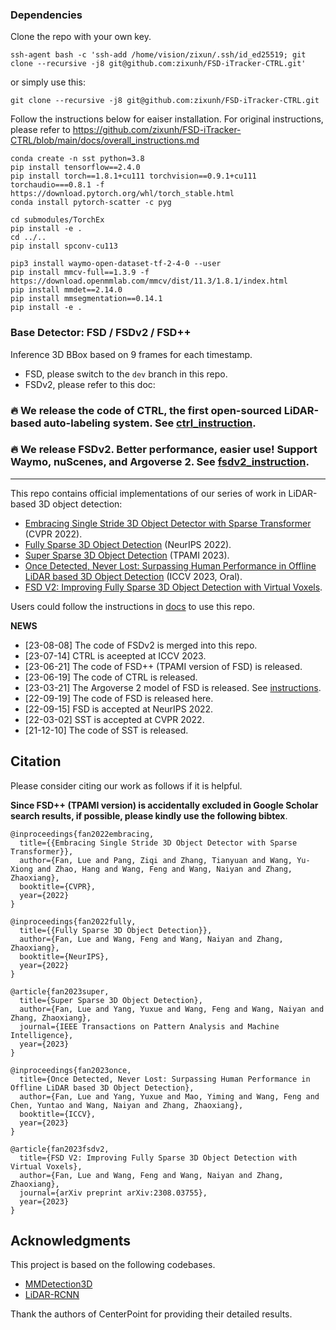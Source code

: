 ### Dependencies
Clone the repo with your own key.
```
ssh-agent bash -c 'ssh-add /home/vision/zixun/.ssh/id_ed25519; git clone --recursive -j8 git@github.com:zixunh/FSD-iTracker-CTRL.git'
```
or simply use this:
```
git clone --recursive -j8 git@github.com:zixunh/FSD-iTracker-CTRL.git
```

Follow the instructions below for eaiser installation. For original instructions, please refer to https://github.com/zixunh/FSD-iTracker-CTRL/blob/main/docs/overall_instructions.md
```
conda create -n sst python=3.8
pip install tensorflow==2.4.0
pip install torch==1.8.1+cu111 torchvision==0.9.1+cu111 torchaudio===0.8.1 -f https://download.pytorch.org/whl/torch_stable.html
conda install pytorch-scatter -c pyg
```
```
cd submodules/TorchEx
pip install -e .
cd ../..
pip install spconv-cu113
```
```
pip3 install waymo-open-dataset-tf-2-4-0 --user
pip install mmcv-full==1.3.9 -f https://download.openmmlab.com/mmcv/dist/11.3/1.8.1/index.html
pip install mmdet==2.14.0
pip install mmsegmentation==0.14.1
pip install -e .
```

### Base Detector: FSD / FSDv2 / FSD++
Inference 3D BBox based on 9 frames for each timestamp.
- FSD, please switch to the `dev` branch in this repo.
- FSDv2, please refer to this doc: 

### 🔥 We release the code of CTRL, the first open-sourced LiDAR-based auto-labeling system. See [ctrl_instruction](https://github.com/tusen-ai/SST/blob/main/docs/CTRL_instructions.md).
### 🔥 We release FSDv2. Better performance, easier use! Support Waymo, nuScenes, and Argoverse 2. See [fsdv2_instruction](https://github.com/tusen-ai/SST/blob/main/docs/fsdv2_instructions.md).

---

This repo contains official implementations of our series of work in LiDAR-based 3D object detection:

- [Embracing Single Stride 3D Object Detector with Sparse Transformer](https://arxiv.org/abs/2112.06375) (CVPR 2022).
- [Fully Sparse 3D Object Detection](http://arxiv.org/abs/2207.10035) (NeurIPS 2022).
- [Super Sparse 3D Object Detection](http://arxiv.org/abs/2301.02562) (TPAMI 2023).
- [Once Detected, Never Lost: Surpassing Human Performance in Offline LiDAR based 3D Object Detection](https://arxiv.org/abs/2304.12315) (ICCV 2023, Oral).
- [FSD V2: Improving Fully Sparse 3D Object Detection with Virtual Voxels](https://arxiv.org/abs/2308.03755).

Users could follow the instructions in [docs](https://github.com/tusen-ai/SST/blob/main/docs) to use this repo.


**NEWS**
- [23-08-08] The code of FSDv2 is merged into this repo.
- [23-07-14] CTRL is aceepted at ICCV 2023.
- [23-06-21] The code of FSD++ (TPAMI version of FSD) is released.
- [23-06-19] The code of CTRL is released.
- [23-03-21] The Argoverse 2 model of FSD is released. See [instructions](https://github.com/tusen-ai/SST/blob/main/instructions.md).
- [22-09-19] The code of FSD is released here.
- [22-09-15] FSD is accepted at NeurIPS 2022.
- [22-03-02] SST is accepted at CVPR 2022.
- [21-12-10] The code of SST is released.

<!-- **Visualization of a SST detection sequence by AB3DMOT tracking:**

![demo-min](https://user-images.githubusercontent.com/21312704/145702575-24647aed-256d-486c-835f-730584cf99ee.gif) -->

## Citation
Please consider citing our work as follows if it is helpful.

**Since FSD++ (TPAMI version) is accidentally excluded in Google Scholar search results, if possible, please kindly use the following bibtex**.
```
@inproceedings{fan2022embracing,
  title={{Embracing Single Stride 3D Object Detector with Sparse Transformer}},
  author={Fan, Lue and Pang, Ziqi and Zhang, Tianyuan and Wang, Yu-Xiong and Zhao, Hang and Wang, Feng and Wang, Naiyan and Zhang, Zhaoxiang},
  booktitle={CVPR},
  year={2022}
}
```
```
@inproceedings{fan2022fully,
  title={{Fully Sparse 3D Object Detection}},
  author={Fan, Lue and Wang, Feng and Wang, Naiyan and Zhang, Zhaoxiang},
  booktitle={NeurIPS},
  year={2022}
}
```
```
@article{fan2023super,
  title={Super Sparse 3D Object Detection},
  author={Fan, Lue and Yang, Yuxue and Wang, Feng and Wang, Naiyan and Zhang, Zhaoxiang},
  journal={IEEE Transactions on Pattern Analysis and Machine Intelligence},
  year={2023}
}
```
```
@inproceedings{fan2023once,
  title={Once Detected, Never Lost: Surpassing Human Performance in Offline LiDAR based 3D Object Detection},
  author={Fan, Lue and Yang, Yuxue and Mao, Yiming and Wang, Feng and Chen, Yuntao and Wang, Naiyan and Zhang, Zhaoxiang},
  booktitle={ICCV},
  year={2023}
}
```
```
@article{fan2023fsdv2,
  title={FSD V2: Improving Fully Sparse 3D Object Detection with Virtual Voxels},
  author={Fan, Lue and Wang, Feng and Wang, Naiyan and Zhang, Zhaoxiang},
  journal={arXiv preprint arXiv:2308.03755},
  year={2023}
}
```

## Acknowledgments
This project is based on the following codebases.  

* [MMDetection3D](https://github.com/open-mmlab/mmdetection3d)
* [LiDAR-RCNN](https://github.com/TuSimple/LiDAR_RCNN)

Thank the authors of CenterPoint for providing their detailed results. 
